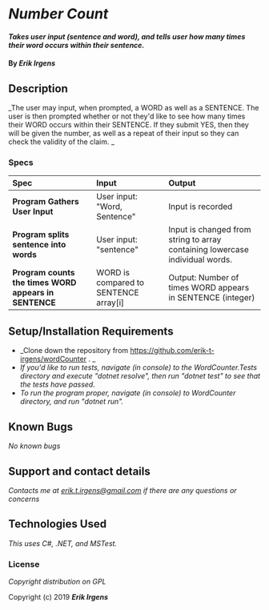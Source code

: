 # _Number Count_

#### _Takes user input (sentence and word), and tells user how many times their word occurs within their sentence._

#### By _**Erik Irgens**_

## Description

_The user may input, when prompted, a WORD as well as a SENTENCE. The user is then prompted whether or not they'd like to see how many times their WORD occurs within their SENTENCE. If they submit YES, then they will be given the number, as well as a repeat of their input so they can check the validity of the claim. _


### Specs
| Spec | Input | Output |
| :-------------     | :------------- | :------------- |
| **Program Gathers User Input** | User input: "Word, Sentence" | Input is recorded |
| **Program splits sentence into words**| User input: "sentence" | Input is changed from string to array containing lowercase individual words. |
| **Program counts the times WORD appears in SENTENCE**| WORD is compared to SENTENCE array\[i] | Output: Number of times WORD appears in SENTENCE (integer) |


## Setup/Installation Requirements

* _Clone down the repository from https://github.com/erik-t-irgens/wordCounter . _
* _If you'd like to run tests, navigate (in console) to the WordCounter.Tests directory and execute "dotnet resolve", then run "dotnet test" to see that the tests have passed._
* _To run the program proper, navigate (in console) to WordCounter directory, and run "dotnet run"._

## Known Bugs

_No known bugs_

## Support and contact details

_Contacts me at erik.t.irgens@gmail.com if there are any questions or concerns_

## Technologies Used

_This uses C#, .NET, and MSTest._

### License

*Copyright distribution on GPL*

Copyright (c) 2019 **_Erik Irgens_**
